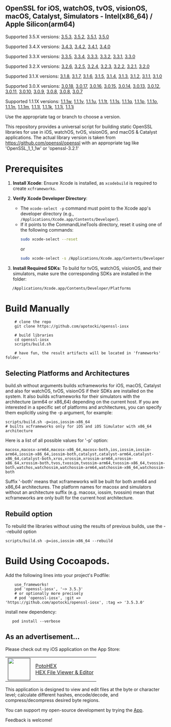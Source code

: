 
## OpenSSL for iOS, watchOS, tvOS, visionOS, macOS, Catalyst, Simulators - Intel(x86_64) / Apple Silicon(arm64)

Supported 3.5.X versions: [3.5.3](https://github.com/apotocki/openssl-iosx/tree/3.5.3), [3.5.2](https://github.com/apotocki/openssl-iosx/tree/3.5.2), [3.5.1](https://github.com/apotocki/openssl-iosx/tree/3.5.1), [3.5.0](https://github.com/apotocki/openssl-iosx/tree/3.5.0)

Supported 3.4.X versions: [3.4.3](https://github.com/apotocki/openssl-iosx/tree/3.4.3), [3.4.2](https://github.com/apotocki/openssl-iosx/tree/3.4.2), [3.4.1](https://github.com/apotocki/openssl-iosx/tree/3.4.1), [3.4.0](https://github.com/apotocki/openssl-iosx/tree/3.4.0)

Supported 3.3.X versions: [3.3.5](https://github.com/apotocki/openssl-iosx/tree/3.3.5), [3.3.4](https://github.com/apotocki/openssl-iosx/tree/3.3.4), [3.3.3](https://github.com/apotocki/openssl-iosx/tree/3.3.3), [3.3.2](https://github.com/apotocki/openssl-iosx/tree/3.3.2), [3.3.1](https://github.com/apotocki/openssl-iosx/tree/3.3.1), [3.3.0](https://github.com/apotocki/openssl-iosx/tree/3.3.0)

Supported 3.2.X versions: [3.2.6](https://github.com/apotocki/openssl-iosx/tree/3.2.6), [3.2.5](https://github.com/apotocki/openssl-iosx/tree/3.2.5), [3.2.4](https://github.com/apotocki/openssl-iosx/tree/3.2.4), [3.2.3](https://github.com/apotocki/openssl-iosx/tree/3.2.3), [3.2.2](https://github.com/apotocki/openssl-iosx/tree/3.2.2), [3.2.1](https://github.com/apotocki/openssl-iosx/tree/3.2.1), [3.2.0](https://github.com/apotocki/openssl-iosx/tree/3.2.0)

Supported 3.1.X versions: [3.1.8](https://github.com/apotocki/openssl-iosx/tree/3.1.8), [3.1.7](https://github.com/apotocki/openssl-iosx/tree/3.1.7), [3.1.6](https://github.com/apotocki/openssl-iosx/tree/3.1.6), [3.1.5](https://github.com/apotocki/openssl-iosx/tree/3.1.5), [3.1.4](https://github.com/apotocki/openssl-iosx/tree/3.1.4), [3.1.3](https://github.com/apotocki/openssl-iosx/tree/3.1.3), [3.1.2](https://github.com/apotocki/openssl-iosx/tree/3.1.2), [3.1.1](https://github.com/apotocki/openssl-iosx/tree/3.1.1), [3.1.0](https://github.com/apotocki/openssl-iosx/tree/3.1.0)

Supported 3.0.X versions: [3.0.18](https://github.com/apotocki/openssl-iosx/tree/3.0.18), [3.0.17](https://github.com/apotocki/openssl-iosx/tree/3.0.17), [3.0.16](https://github.com/apotocki/openssl-iosx/tree/3.0.16), [3.0.15](https://github.com/apotocki/openssl-iosx/tree/3.0.15), [3.0.14](https://github.com/apotocki/openssl-iosx/tree/3.0.14), [3.0.13](https://github.com/apotocki/openssl-iosx/tree/3.0.13), [3.0.12](https://github.com/apotocki/openssl-iosx/tree/3.0.12), [3.0.11](https://github.com/apotocki/openssl-iosx/tree/3.0.11), [3.0.10](https://github.com/apotocki/openssl-iosx/tree/3.0.10), [3.0.9](https://github.com/apotocki/openssl-iosx/tree/3.0.9), [3.0.8](https://github.com/apotocki/openssl-iosx/tree/3.0.8), [3.0.8](https://github.com/apotocki/openssl-iosx/tree/3.0.8), [3.0.7](https://github.com/apotocki/openssl-iosx/tree/3.0.7)

Supported 1.1.1X versions: [1.1.1w](https://github.com/apotocki/openssl-iosx/tree/1.1.1w), [1.1.1v](https://github.com/apotocki/openssl-iosx/tree/1.1.1v), [1.1.1u](https://github.com/apotocki/openssl-iosx/tree/1.1.1u), [1.1.1t](https://github.com/apotocki/openssl-iosx/tree/1.1.1t), [1.1.1s](https://github.com/apotocki/openssl-iosx/tree/1.1.1s), [1.1.1q](https://github.com/apotocki/openssl-iosx/tree/1.1.1q), [1.1.1p](https://github.com/apotocki/openssl-iosx/tree/1.1.1p), [1.1.1o](https://github.com/apotocki/openssl-iosx/tree/1.1.1o), [1.1.1n](https://github.com/apotocki/openssl-iosx/tree/1.1.1n), [1.1.1m](https://github.com/apotocki/openssl-iosx/tree/1.1.1m), [1.1.1l](https://github.com/apotocki/openssl-iosx/tree/1.1.1l), [1.1.1k](https://github.com/apotocki/openssl-iosx/tree/1.1.1k), [1.1.1j](https://github.com/apotocki/openssl-iosx/tree/1.1.1j), [1.1.1i](https://github.com/apotocki/openssl-iosx/tree/1.1.1i)


Use the appropriate tag or branch to choose a version.

This repository provides a universal script for building static OpenSSL libraries for use in iOS, watchOS, tvOS, visionOS, and macOS & Catalyst applications.
The actual library version is taken from https://github.com/openssl/openssl with an appropriate tag like 'OpenSSL_1_1_1w' or 'openssl-3.2.1'

# Prerequisites

1. **Install Xcode**: Ensure Xcode is installed, as `xcodebuild` is required to create `xcframeworks`.
  
2. **Verify Xcode Developer Directory**:
   - The `xcode-select -p` command must point to the Xcode app's developer directory (e.g., `/Applications/Xcode.app/Contents/Developer`).
   - If it points to the CommandLineTools directory, reset it using one of the following commands:
     ```bash
     sudo xcode-select --reset
     ```
     or
     ```bash
     sudo xcode-select -s /Applications/Xcode.app/Contents/Developer
     ```

3. **Install Required SDKs**: To build for tvOS, watchOS, visionOS, and their simulators, make sure the corresponding SDKs are installed in the folder:
```
   /Applications/Xcode.app/Contents/Developer/Platforms
```

# Build Manually
```
    # clone the repo
    git clone https://github.com/apotocki/openssl-iosx
    
    # build libraries
    cd openssl-iosx
    scripts/build.sh

    # have fun, the result artifacts will be located in 'frameworks' folder.
```    
## Selecting Platforms and Architectures

build.sh without arguments builds xcframeworks for iOS, macOS, Catalyst and also for watchOS, tvOS, visionOS if their SDKs are installed on the system. It also builds xcframeworks for their simulators with the architecture (arm64 or x86_64) depending on the current host.
If you are interested in a specific set of platforms and architectures, you can specify them explicitly using the -p argument, for example:
```
scripts/build.sh -p=ios,iossim-x86_64
# builts xcframeworks only for iOS and iOS Simulator with x86_64 architecture
```
Here is a list of all possible values for '-p' option:
```
macosx,macosx-arm64,macosx-x86_64,macosx-both,ios,iossim,iossim-arm64,iossim-x86_64,iossim-both,catalyst,catalyst-arm64,catalyst-x86_64,catalyst-both,xros,xrossim,xrossim-arm64,xrossim-x86_64,xrossim-both,tvos,tvossim,tvossim-arm64,tvossim-x86_64,tvossim-both,watchos,watchossim,watchossim-arm64,watchossim-x86_64,watchossim-both
```
Suffix '-both' means that xcframeworks will be built for both arm64 and x86_64 architectures.
The platform names for macosx and simulators without an architecture suffix (e.g. macosx, iossim, tvossim) mean that xcframeworks are only built for the current host architecture.

## Rebuild option
To rebuild the libraries without using the results of previous builds, use the --rebuild option
```
scripts/build.sh -p=ios,iossim-x86_64 --rebuild

```

# Build Using Cocoapods.

Add the following lines into your project's Podfile:
```
    use_frameworks!
    pod 'openssl-iosx', '~> 3.5.3'
    # or optionally more precisely
    # pod 'openssl-iosx', :git => 'https://github.com/apotocki/openssl-iosx', :tag => '3.5.3.0'
```    
install new dependency:
```
   pod install --verbose
```    

## As an advertisement…
Please check out my iOS application on the App Store:

[<table align="center" border=0 cellspacing=0 cellpadding=0><tr><td><img src="https://is4-ssl.mzstatic.com/image/thumb/Purple112/v4/78/d6/f8/78d6f802-78f6-267a-8018-751111f52c10/AppIcon-0-1x_U007emarketing-0-10-0-85-220.png/460x0w.webp" width="70"/></td><td><a href="https://apps.apple.com/us/app/potohex/id1620963302">PotoHEX</a><br>HEX File Viewer & Editor</td><tr></table>]()

This application is designed to view and edit files at the byte or character level; calculate different hashes, encode/decode, and compress/decompress desired byte regions.
  
You can support my open-source development by trying the [App](https://apps.apple.com/us/app/potohex/id1620963302).

Feedback is welcome!